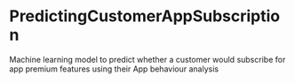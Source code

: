 # PredictingCustomerAppSubscription
Machine learning model to predict whether a customer would subscribe for app premium features using their App behaviour analysis
